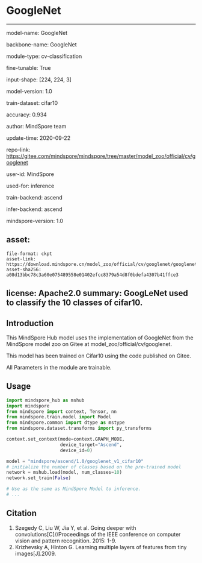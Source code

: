# GoogleNet

---

model-name: GoogleNet

backbone-name: GoogleNet

module-type: cv-classification

fine-tunable: True

input-shape: [224, 224, 3]

model-version: 1.0

train-dataset: cifar10

accuracy: 0.934



author: MindSpore team

update-time: 2020-09-22

repo-link: https://gitee.com/mindspore/mindspore/tree/master/model_zoo/official/cv/googlenet

user-id: MindSpore

used-for: inference

train-backend: ascend

infer-backend: ascend

mindspore-version: 1.0

asset:
  -
    file-format: ckpt  
    asset-link: https://download.mindspore.cn/model_zoo/official/cv/googlenet/googlenet_gpu_1.0_cifar10_official_classification_20200922/googlenet.ckpt  
    asset-sha256: a08d13bbc78c3a60e075489558e01402efcc8379a54d8f0bdefa4307b41ffce3

license: Apache2.0
summary: GoogLeNet used to classify the 10 classes of cifar10.
---


## Introduction

This MindSpore Hub model uses the implementation of GoogleNet from the MindSpore model zoo on Gitee at model_zoo/official/cv/googlenet.

This model has been trained on Cifar10 using the code published on Gitee.

All Parameters in the module are trainable.

## Usage

```python
import mindspore_hub as mshub
import mindspore
from mindspore import context, Tensor, nn
from mindspore.train.model import Model
from mindspore.common import dtype as mstype
from mindspore.dataset.transforms import py_transforms

context.set_context(mode=context.GRAPH_MODE,
                    device_target="Ascend",
                    device_id=0)

model = "mindspore/ascend/1.0/googlenet_v1_cifar10"
# initialize the number of classes based on the pre-trained model
network = mshub.load(model, num_classes=10)
network.set_train(False)

# Use as the same as MindSpore Model to inference.
# ...
```

## Citation

1. Szegedy C, Liu W, Jia Y, et al. Going deeper with convolutions[C]//Proceedings of the IEEE conference on computer vision and pattern recognition. 2015: 1-9.
2. Krizhevsky A, Hinton G. Learning multiple layers of features from tiny images[J].2009.
